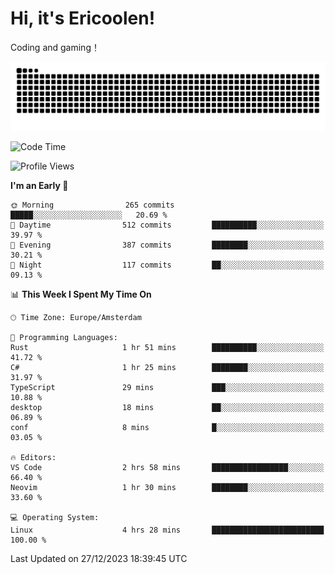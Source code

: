 # Hi, it's Ericoolen!
Coding and gaming！

<picture>
  <source media="(prefers-color-scheme: dark)" srcset="https://raw.githubusercontent.com/Eric-Song-Nop/Eric-Song-Nop/output/github-contribution-grid-snake-dark.svg">
  <source media="(prefers-color-scheme: light)" srcset="https://raw.githubusercontent.com/Eric-Song-Nop/Eric-Song-Nop/output/github-contribution-grid-snake.svg">
  <img alt="github contribution grid snake animation" src="https://raw.githubusercontent.com/Eric-Song-Nop/Eric-Song-Nop/output/github-contribution-grid-snake.svg">
</picture>

<!--START_SECTION:waka-->
![Code Time](http://img.shields.io/badge/Code%20Time-1%2C118%20hrs%2036%20mins-blue)

![Profile Views](http://img.shields.io/badge/Profile%20Views-1-blue)

**I'm an Early 🐤** 

```text
🌞 Morning                265 commits         █████░░░░░░░░░░░░░░░░░░░░   20.69 % 
🌆 Daytime                512 commits         ██████████░░░░░░░░░░░░░░░   39.97 % 
🌃 Evening                387 commits         ████████░░░░░░░░░░░░░░░░░   30.21 % 
🌙 Night                  117 commits         ██░░░░░░░░░░░░░░░░░░░░░░░   09.13 % 
```


📊 **This Week I Spent My Time On** 

```text
🕑︎ Time Zone: Europe/Amsterdam

💬 Programming Languages: 
Rust                     1 hr 51 mins        ██████████░░░░░░░░░░░░░░░   41.72 % 
C#                       1 hr 25 mins        ████████░░░░░░░░░░░░░░░░░   31.97 % 
TypeScript               29 mins             ███░░░░░░░░░░░░░░░░░░░░░░   10.88 % 
desktop                  18 mins             ██░░░░░░░░░░░░░░░░░░░░░░░   06.89 % 
conf                     8 mins              █░░░░░░░░░░░░░░░░░░░░░░░░   03.05 % 

🔥 Editors: 
VS Code                  2 hrs 58 mins       █████████████████░░░░░░░░   66.40 % 
Neovim                   1 hr 30 mins        ████████░░░░░░░░░░░░░░░░░   33.60 % 

💻 Operating System: 
Linux                    4 hrs 28 mins       █████████████████████████   100.00 % 
```


 Last Updated on 27/12/2023 18:39:45 UTC
<!--END_SECTION:waka-->
